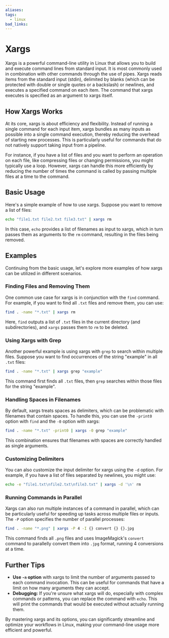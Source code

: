 ```yaml
---
aliases: 
tags:
  - linux
bad_links:
---
```

# Xargs

Xargs is a powerful command-line utility in Linux that allows you to build and execute command lines from standard input. It is most commonly used in combination with other commands through the use of pipes. Xargs reads items from the standard input (stdin), delimited by blanks (which can be protected with double or single quotes or a backslash) or newlines, and executes a specified command on each item. The command that xargs executes is specified as an argument to xargs itself.

## How Xargs Works

At its core, xargs is about efficiency and flexibility. Instead of running a single command for each input item, xargs bundles as many inputs as possible into a single command execution, thereby reducing the overhead of starting new processes. This is particularly useful for commands that do not natively support taking input from a pipeline.

For instance, if you have a list of files and you want to perform an operation on each file, like compressing files or changing permissions, you might typically use a loop. However, xargs can handle this more efficiently by reducing the number of times the command is called by passing multiple files at a time to the command.

## Basic Usage

Here's a simple example of how to use xargs. Suppose you want to remove a list of files:

```bash
echo "file1.txt file2.txt file3.txt" | xargs rm
```

In this case, `echo` provides a list of filenames as input to xargs, which in turn passes them as arguments to the `rm` command, resulting in the files being removed.

## Examples

Continuing from the basic usage, let's explore more examples of how xargs can be utilized in different scenarios.

### Finding Files and Removing Them

One common use case for xargs is in conjunction with the `find` command. For example, if you want to find all `.txt` files and remove them, you can use:

```bash
find . -name "*.txt" | xargs rm
```

Here, `find` outputs a list of `.txt` files in the current directory (and subdirectories), and `xargs` passes them to `rm` to be deleted.

### Using Xargs with Grep

Another powerful example is using xargs with `grep` to search within multiple files. Suppose you want to find occurrences of the string "example" in all `.txt` files:

```bash
find . -name "*.txt" | xargs grep "example"
```

This command first finds all `.txt` files, then `grep` searches within those files for the string "example".

### Handling Spaces in Filenames

By default, xargs treats spaces as delimiters, which can be problematic with filenames that contain spaces. To handle this, you can use the `-print0` option with `find` and the `-0` option with xargs:

```bash
find . -name "*.txt" -print0 | xargs -0 grep "example"
```

This combination ensures that filenames with spaces are correctly handled as single arguments.

### Customizing Delimiters

You can also customize the input delimiter for xargs using the `-d` option. For example, if you have a list of files separated by newlines, you might use:

```bash
echo -e "file1.txt\nfile2.txt\nfile3.txt" | xargs -d '\n' rm
```

### Running Commands in Parallel

Xargs can also run multiple instances of a command in parallel, which can be particularly useful for speeding up tasks across multiple files or inputs. The `-P` option specifies the number of parallel processes:

```bash
find . -name "*.png" | xargs -P 4 -I {} convert {} {}.jpg
```

This command finds all `.png` files and uses ImageMagick's `convert` command to parallelly convert them into `.jpg` format, running 4 conversions at a time.

## Further Tips

- **Use `-n` option** with xargs to limit the number of arguments passed to each command invocation. This can be useful for commands that have a limit on how many arguments they can accept.
- **Debugging:** If you're unsure what xargs will do, especially with complex commands or patterns, you can replace the command with `echo`. This will print the commands that would be executed without actually running them.

By mastering xargs and its options, you can significantly streamline and optimize your workflows in Linux, making your command-line usage more efficient and powerful.